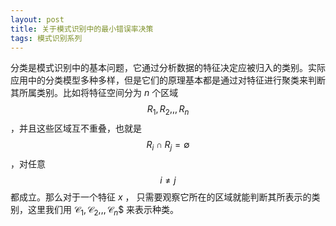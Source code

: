 ```yaml
---
layout: post
title: 关于模式识别中的最小错误率决策
tags: 模式识别系列
---
```


分类是模式识别中的基本问题，它通过分析数据的特征决定应被归入的类别。实际应用中的分类模型多种多样，但是它们的原理基本都是通过对特征进行聚类来判断其所属类别。比如将特征空间分为 *n* 个区域 $$R_1,R_2,,,R_n$$ ，并且这些区域互不重叠，也就是 $$R_i \cap R_j = \emptyset$$，对任意 $$i\ne j$$ 都成立。那么对于一个特征 *x* ， 只需要观察它所在的区域就能判断其所表示的类别，这里我们用 $\mathcal{C}_1, \mathcal{C}_2,,,\mathcal{C}_n$$ 来表示种类。
